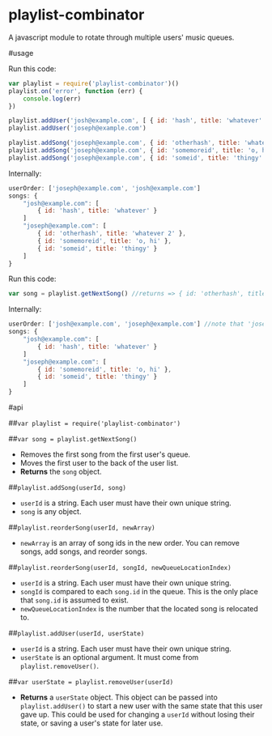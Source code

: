 playlist-combinator
===================

A javascript module to rotate through multiple users' music queues.

#usage

Run this code:
```js
var playlist = require('playlist-combinator')()
playlist.on('error', function (err) {
	console.log(err)
})

playlist.addUser('josh@example.com', [ { id: 'hash', title: 'whatever' } ])
playlist.addUser('joseph@example.com')

playlist.addSong('joseph@example.com', { id: 'otherhash', title: 'whatever 2' })
playlist.addSong('joseph@example.com', { id: 'somemoreid', title: 'o, hi' })
playlist.addSong('joseph@example.com', { id: 'someid', title: 'thingy' })
```

Internally:
```js
userOrder: ['joseph@example.com', 'josh@example.com']
songs: {
	"josh@example.com": [
		{ id: 'hash', title: 'whatever' }
	]
	"joseph@example.com": [
		{ id: 'otherhash', title: 'whatever 2' },
		{ id: 'somemoreid', title: 'o, hi' },
		{ id: 'someid', title: 'thingy' }
	]
}
```

Run this code:
```js
var song = playlist.getNextSong() //returns => { id: 'otherhash', title: 'whatever 2' }
```

Internally:
```js
userOrder: ['josh@example.com', 'joseph@example.com'] //note that 'joseph' was moved to the back; it's 'josh's turn next
songs: {
	"josh@example.com": [
		{ id: 'hash', title: 'whatever' }
	]
	"joseph@example.com": [
		{ id: 'somemoreid', title: 'o, hi' },
		{ id: 'someid', title: 'thingy' }
	]
}
```

#api

##`var playlist = require('playlist-combinator')`

##`var song = playlist.getNextSong()`

- Removes the first song from the first user's queue.
- Moves the first user to the back of the user list.
- **Returns** the `song` object.

##`playlist.addSong(userId, song)`

- `userId` is a string. Each user must have their own unique string.
- `song` is any object.

##`playlist.reorderSong(userId, newArray)`

- `newArray` is an array of song ids in the new order. You can remove songs, add songs, and reorder songs.

##`playlist.reorderSong(userId, songId, newQueueLocationIndex)`

- `userId` is a string. Each user must have their own unique string.
- `songId` is compared to each `song.id` in the queue. This is the only place that `song.id` is assumed to exist.
- `newQueueLocationIndex` is the number that the located song is relocated to.

##`playlist.addUser(userId, userState)`

- `userId` is a string. Each user must have their own unique string.
- `userState` is an optional argument. It must come from `playlist.removeUser()`.

##`var userState = playlist.removeUser(userId)`

- **Returns** a `userState` object. This object can be passed into `playlist.addUser()` to start a new user with the same state that this user gave up. This could be used for changing a `userId` without losing their state, or saving a user's state for later use.
